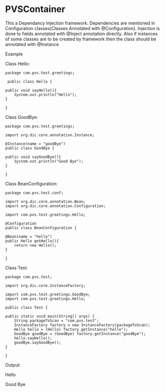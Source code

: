 PVSContainer
============

This a Dependancy Injection framework. Dependencies are mentioned in Configuration classes(Classes Annotated with @Configuration). Injection is done to fields annotated with @Inject annotation directly. Also if instances of some classes
are to be created by framework then the class should be annotated with @Instance

Example

Class Hello:

    package com.pvs.test.greetings;

     public class Hello {
	
	public void sayHello(){
		System.out.println("Hello");
	}
	
    }

Class GoodBye:

    package com.pvs.test.greetings;

    import org.dic.core.annotation.Instance;

    @Instance(name = "goodBye")
    public class GoodBye {
	
	public void sayGoodBye(){
		System.out.println("Good Bye");
	}
	
    }


Class BeanConfiguration:

    package com.pvs.test.conf;

    import org.dic.core.annotation.Bean;
    import org.dic.core.annotation.Configuration;

    import com.pvs.test.greetings.Hello;

    @Configuration
    public class BeanConfiguration {

	@Bean(name = "hello")
	public Hello getHello(){
		return new Hello();
	}
	
    } 


Class Test:

    package com.pvs.test;

    import org.dic.core.InstanceFactory;
     
    import com.pvs.test.greetings.GoodBye;
    import com.pvs.test.greetings.Hello;

    public class Test {

	public static void main(String[] args) {
		String packageToScan = "com.pvs.test";
		InstanceFactory factory = new InstanceFactory(packageToScan);
		Hello hello = (Hello) factory.getInstance("hello");
		GoodBye goodBye = (GoodBye) factory.getInstance("goodBye");
		hello.sayHello();
		goodBye.sayGoodBye();
	}

    }


Output:

Hello

Good Bye

